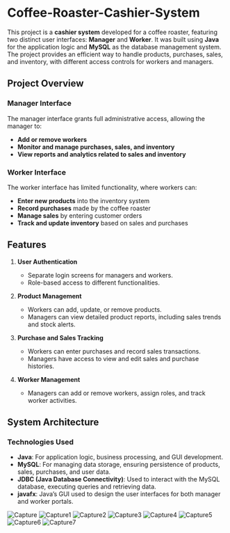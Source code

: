 # Coffee-Roaster-Cashier-System

This project is a **cashier system** developed for a coffee roaster, featuring two distinct user interfaces: **Manager** and **Worker**. It was built using **Java** for the application logic and **MySQL** as the database management system. The project provides an efficient way to handle products, purchases, sales, and inventory, with different access controls for workers and managers.

## Project Overview

### Manager Interface
The manager interface grants full administrative access, allowing the manager to:
- **Add or remove workers**
- **Monitor and manage purchases, sales, and inventory**
- **View reports and analytics related to sales and inventory**

### Worker Interface
The worker interface has limited functionality, where workers can:
- **Enter new products** into the inventory system
- **Record purchases** made by the coffee roaster
- **Manage sales** by entering customer orders
- **Track and update inventory** based on sales and purchases



## Features

1. **User Authentication**
   - Separate login screens for managers and workers.
   - Role-based access to different functionalities.
   
2. **Product Management**
   - Workers can add, update, or remove products.
   - Managers can view detailed product reports, including sales trends and stock alerts.

3. **Purchase and Sales Tracking**
   - Workers can enter purchases and record sales transactions.
   - Managers have access to view and edit sales and purchase histories.

4. **Worker Management**
   - Managers can add or remove workers, assign roles, and track worker activities.



## System Architecture

### Technologies Used
- **Java**: For application logic, business processing, and GUI development.
- **MySQL**: For managing data storage, ensuring persistence of products, sales, purchases, and user data.
- **JDBC (Java Database Connectivity)**: Used to interact with the MySQL database, executing queries and retrieving data.
- **javafx**: Java’s GUI  used to design the user interfaces for both manager and worker portals.

![Capture](https://github.com/user-attachments/assets/3af93e20-385d-4794-9c1e-eea6e511c5cc)
![Capture1](https://github.com/user-attachments/assets/f4e22590-59ad-4e4e-b6c2-f804396985be)
![Capture2](https://github.com/user-attachments/assets/c3b20f1b-bdf0-4dc6-b0e0-d87a7dc76468)
![Capture3](https://github.com/user-attachments/assets/7b87dc73-9a3f-419b-a30e-0fcf6bec87d1)
![Capture4](https://github.com/user-attachments/assets/6201f7fc-0fae-46e5-a2e3-b11e7f0294a2)
![Capture5](https://github.com/user-attachments/assets/f336be63-fa63-4310-9853-4bff4e7294e4)
![Capture6](https://github.com/user-attachments/assets/61475ece-1aac-4d51-bb34-cb0720435241)
![Capture7](https://github.com/user-attachments/assets/4f894d90-7dd4-4717-9fcb-f1dd129708b5)

